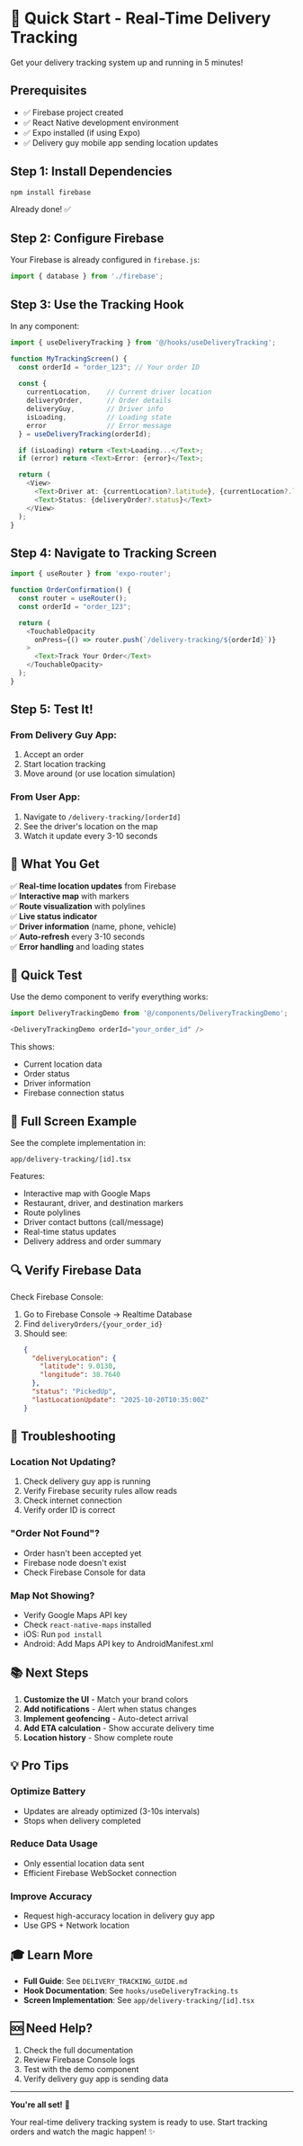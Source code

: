 # 🚀 Quick Start - Real-Time Delivery Tracking

Get your delivery tracking system up and running in 5 minutes!

## Prerequisites

- ✅ Firebase project created
- ✅ React Native development environment
- ✅ Expo installed (if using Expo)
- ✅ Delivery guy mobile app sending location updates

## Step 1: Install Dependencies

```bash
npm install firebase
```

Already done! ✅

## Step 2: Configure Firebase

Your Firebase is already configured in `firebase.js`:

```javascript
import { database } from './firebase';
```

## Step 3: Use the Tracking Hook

In any component:

```typescript
import { useDeliveryTracking } from '@/hooks/useDeliveryTracking';

function MyTrackingScreen() {
  const orderId = "order_123"; // Your order ID
  
  const { 
    currentLocation,    // Current driver location
    deliveryOrder,      // Order details
    deliveryGuy,        // Driver info
    isLoading,          // Loading state
    error               // Error message
  } = useDeliveryTracking(orderId);

  if (isLoading) return <Text>Loading...</Text>;
  if (error) return <Text>Error: {error}</Text>;

  return (
    <View>
      <Text>Driver at: {currentLocation?.latitude}, {currentLocation?.longitude}</Text>
      <Text>Status: {deliveryOrder?.status}</Text>
    </View>
  );
}
```

## Step 4: Navigate to Tracking Screen

```typescript
import { useRouter } from 'expo-router';

function OrderConfirmation() {
  const router = useRouter();
  const orderId = "order_123";

  return (
    <TouchableOpacity 
      onPress={() => router.push(`/delivery-tracking/${orderId}`)}
    >
      <Text>Track Your Order</Text>
    </TouchableOpacity>
  );
}
```

## Step 5: Test It!

### From Delivery Guy App:
1. Accept an order
2. Start location tracking
3. Move around (or use location simulation)

### From User App:
1. Navigate to `/delivery-tracking/[orderId]`
2. See the driver's location on the map
3. Watch it update every 3-10 seconds

## 🎯 What You Get

✅ **Real-time location updates** from Firebase  
✅ **Interactive map** with markers  
✅ **Route visualization** with polylines  
✅ **Live status indicator**  
✅ **Driver information** (name, phone, vehicle)  
✅ **Auto-refresh** every 3-10 seconds  
✅ **Error handling** and loading states  

## 🧪 Quick Test

Use the demo component to verify everything works:

```typescript
import DeliveryTrackingDemo from '@/components/DeliveryTrackingDemo';

<DeliveryTrackingDemo orderId="your_order_id" />
```

This shows:
- Current location data
- Order status
- Driver information
- Firebase connection status

## 📱 Full Screen Example

See the complete implementation in:
```
app/delivery-tracking/[id].tsx
```

Features:
- Interactive map with Google Maps
- Restaurant, driver, and destination markers
- Route polylines
- Driver contact buttons (call/message)
- Real-time status updates
- Delivery address and order summary

## 🔍 Verify Firebase Data

Check Firebase Console:

1. Go to Firebase Console → Realtime Database
2. Find `deliveryOrders/{your_order_id}`
3. Should see:
   ```json
   {
     "deliveryLocation": {
       "latitude": 9.0130,
       "longitude": 38.7640
     },
     "status": "PickedUp",
     "lastLocationUpdate": "2025-10-20T10:35:00Z"
   }
   ```

## 🐛 Troubleshooting

### Location Not Updating?
1. Check delivery guy app is running
2. Verify Firebase security rules allow reads
3. Check internet connection
4. Verify order ID is correct

### "Order Not Found"?
- Order hasn't been accepted yet
- Firebase node doesn't exist
- Check Firebase Console for data

### Map Not Showing?
- Verify Google Maps API key
- Check `react-native-maps` installed
- iOS: Run `pod install`
- Android: Add Maps API key to AndroidManifest.xml

## 📚 Next Steps

1. **Customize the UI** - Match your brand colors
2. **Add notifications** - Alert when status changes
3. **Implement geofencing** - Auto-detect arrival
4. **Add ETA calculation** - Show accurate delivery time
5. **Location history** - Show complete route

## 💡 Pro Tips

### Optimize Battery
- Updates are already optimized (3-10s intervals)
- Stops when delivery completed

### Reduce Data Usage
- Only essential location data sent
- Efficient Firebase WebSocket connection

### Improve Accuracy
- Request high-accuracy location in delivery guy app
- Use GPS + Network location

## 🎓 Learn More

- **Full Guide**: See `DELIVERY_TRACKING_GUIDE.md`
- **Hook Documentation**: See `hooks/useDeliveryTracking.ts`
- **Screen Implementation**: See `app/delivery-tracking/[id].tsx`

## 🆘 Need Help?

1. Check the full documentation
2. Review Firebase Console logs
3. Test with the demo component
4. Verify delivery guy app is sending data

---

**You're all set!** 🎉

Your real-time delivery tracking system is ready to use. Start tracking orders and watch the magic happen! ✨

